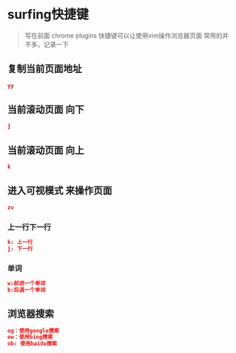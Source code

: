 # surfing快捷键


> 写在前面
chrome plugins 快捷键可以让使用vim操作浏览器页面 常用的并不多，记录一下




## 复制当前页面地址
```json   
yy
```

## 当前滚动页面 向下

```json   
j
```

## 当前滚动页面 向上


```json   
k
```

## 进入可视模式 来操作页面

```json   
zv
```

### 上一行下一行

```json   
k: 上一行
j: 下一行
```

### 单词

```json   
w:前进一个单词
b:后退一个单词
```


## 浏览器搜索

```json   
og：使用google搜索
ow：使用bing搜索
ob: 使用baidu搜索
```
